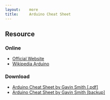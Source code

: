 ```yaml
---
layout:    more
title:     Arduino Cheat Sheet 
---
```


<div class="content content-400">
    <div class="board board-326">
        <h2 class="board-title">Resource</h2>
        <div class="board-card">
            <h3 class="board-card-title">Online</h3>
            <ul>
                <li><a href="http://www.arduino.cc/">Official Website</a></li>
                <li><a href="http://en.wikipedia.org/wiki/Arduino">Wikipedia Arduino</a></li>
            </ul>
        </div>
        <div class="board-card">
            <h3 class="board-card-title">Download</h3>
            <ul>
                <li><a href="http://sites.google.com/site/mechatronicsguy/arduinocheatsheet" title="Arduino Cheat Sheet by Gavin Smith [.pdf] Cheat Sheet">Arduino Cheat Sheet by Gavin Smith [.pdf]</a></li>
                <li><a href="/static/cs/Arduino-cheat-sheet-v02c.pdf" title="Arduino Cheat Sheet by Gavin Smith [backup] Cheat Sheet">Arduino Cheat Sheet by Gavin Smith [backup]</a></li>
            </ul>
        </div>
    </div>
</div>
